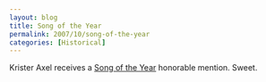 ```yaml
---
layout: blog
title: Song of the Year
permalink: 2007/10/song-of-the-year
categories: [Historical]
---
```


<p>Krister Axel receives a <a href="http://www.songoftheyear.com/webawards/k/kristeraxel.htm" target="_blank">Song of the Year</a> honorable mention. Sweet.</p>
